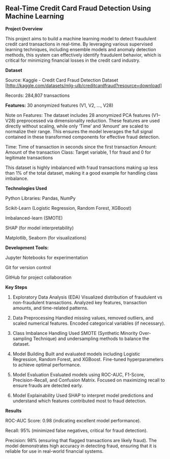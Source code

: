 ## Real-Time Credit Card Fraud Detection Using Machine Learning

**Project Overview**

This project aims to build a machine learning model to detect fraudulent credit card transactions in real-time. By leveraging various supervised learning techniques, including ensemble models and anomaly detection methods, this system can effectively identify fraudulent behavior, which is critical for minimizing financial losses in the credit card industry.

**Dataset**

Source: Kaggle - Credit Card Fraud Detection Dataset [http://kaggle.com/datasets/mlg-ulb/creditcardfraud?resource=download]

Records: 284,807 transactions

**Features:**
30 anonymized features (V1, V2, ..., V28)

Note on Features:
The dataset includes 28 anonymized PCA features (V1–V28) preprocessed via dimensionality reduction. These features are used directly without scaling, while only ‘Time’ and ‘Amount’ are scaled to normalize their range. This ensures the model leverages the full signal contained in these transformed components for effective fraud detection.

Time: Time of transaction in seconds since the first transaction
Amount: Amount of the transaction
Class: Target variable, 1 for fraud and 0 for legitimate transactions

This dataset is highly imbalanced with fraud transactions making up less than 1% of the total dataset, making it a good example for handling class imbalance.

**Technologies Used**

Python Libraries: Pandas, NumPy

Scikit-Learn (Logistic Regression, Random Forest, XGBoost)

Imbalanced-learn (SMOTE)

SHAP (for model interpretability)

Matplotlib, Seaborn (for visualizations)

**Development Tools:**

Jupyter Notebooks for experimentation

Git for version control

GitHub for project collaboration

**Key Steps**

1. Exploratory Data Analysis (EDA)
Visualized distribution of fraudulent vs non-fraudulent transactions.
Analyzed key features, transaction amounts, and time-related patterns.

2. Data Preprocessing
Handled missing values, removed outliers, and scaled numerical features.
Encoded categorical variables (if necessary).

3. Class Imbalance Handling
Used SMOTE (Synthetic Minority Over-sampling Technique) and undersampling methods to balance the dataset.

4. Model Building
Built and evaluated models including Logistic Regression, Random Forest, and XGBoost.
Fine-tuned hyperparameters to achieve optimal performance.

5. Model Evaluation
Evaluated models using ROC-AUC, F1-Score, Precision-Recall, and Confusion Matrix.
Focused on maximizing recall to ensure frauds are detected early.

6. Model Explainability
Used SHAP to interpret model predictions and understand which features contributed most to fraud detection.

**Results**

ROC-AUC Score: 0.98 (indicating excellent model performance).

Recall: 95% (minimized false negatives, critical for fraud detection).

Precision: 98% (ensuring that flagged transactions are likely fraud).
The model demonstrates high accuracy in detecting fraud, ensuring that it is reliable for use in real-world financial systems.






